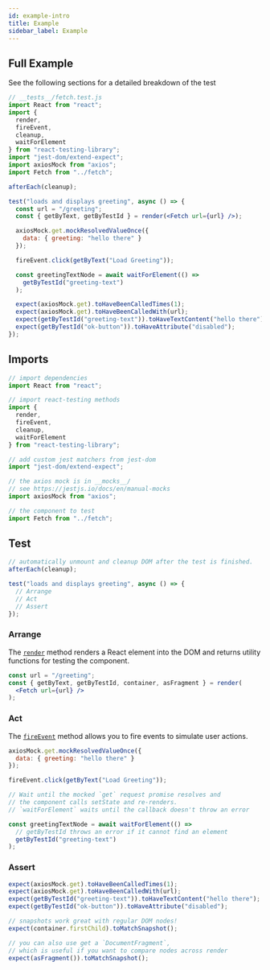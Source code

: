 ```yaml
---
id: example-intro
title: Example
sidebar_label: Example
---
```


## Full Example

See the following sections for a detailed breakdown of the test

```jsx
// __tests__/fetch.test.js
import React from "react";
import {
  render,
  fireEvent,
  cleanup,
  waitForElement
} from "react-testing-library";
import "jest-dom/extend-expect";
import axiosMock from "axios";
import Fetch from "../fetch";

afterEach(cleanup);

test("loads and displays greeting", async () => {
  const url = "/greeting";
  const { getByText, getByTestId } = render(<Fetch url={url} />);

  axiosMock.get.mockResolvedValueOnce({
    data: { greeting: "hello there" }
  });

  fireEvent.click(getByText("Load Greeting"));

  const greetingTextNode = await waitForElement(() =>
    getByTestId("greeting-text")
  );

  expect(axiosMock.get).toHaveBeenCalledTimes(1);
  expect(axiosMock.get).toHaveBeenCalledWith(url);
  expect(getByTestId("greeting-text")).toHaveTextContent("hello there");
  expect(getByTestId("ok-button")).toHaveAttribute("disabled");
});
```

## Imports

```jsx
// import dependencies
import React from "react";

// import react-testing methods
import {
  render,
  fireEvent,
  cleanup,
  waitForElement
} from "react-testing-library";

// add custom jest matchers from jest-dom
import "jest-dom/extend-expect";

// the axios mock is in __mocks__/
// see https://jestjs.io/docs/en/manual-mocks
import axiosMock from "axios";

// the component to test
import Fetch from "../fetch";
```

## Test

```jsx
// automatically unmount and cleanup DOM after the test is finished.
afterEach(cleanup);

test("loads and displays greeting", async () => {
  // Arrange
  // Act
  // Assert
});
```

### Arrange

The [`render`](react-testing-library/api.md#render) method renders a React element into the DOM and returns utility functions for testing the component.

```jsx
const url = "/greeting";
const { getByText, getByTestId, container, asFragment } = render(
  <Fetch url={url} />
);
```

### Act

The [`fireEvent`](./api-events#fireEvent) method allows you to fire events to simulate user actions.

```jsx
axiosMock.get.mockResolvedValueOnce({
  data: { greeting: "hello there" }
});

fireEvent.click(getByText("Load Greeting"));

// Wait until the mocked `get` request promise resolves and
// the component calls setState and re-renders.
// `waitForElement` waits until the callback doesn't throw an error

const greetingTextNode = await waitForElement(() =>
  // getByTestId throws an error if it cannot find an element
  getByTestId("greeting-text")
);
```

### Assert

```jsx
expect(axiosMock.get).toHaveBeenCalledTimes(1);
expect(axiosMock.get).toHaveBeenCalledWith(url);
expect(getByTestId("greeting-text")).toHaveTextContent("hello there");
expect(getByTestId("ok-button")).toHaveAttribute("disabled");

// snapshots work great with regular DOM nodes!
expect(container.firstChild).toMatchSnapshot();

// you can also use get a `DocumentFragment`,
// which is useful if you want to compare nodes across render
expect(asFragment()).toMatchSnapshot();
```
